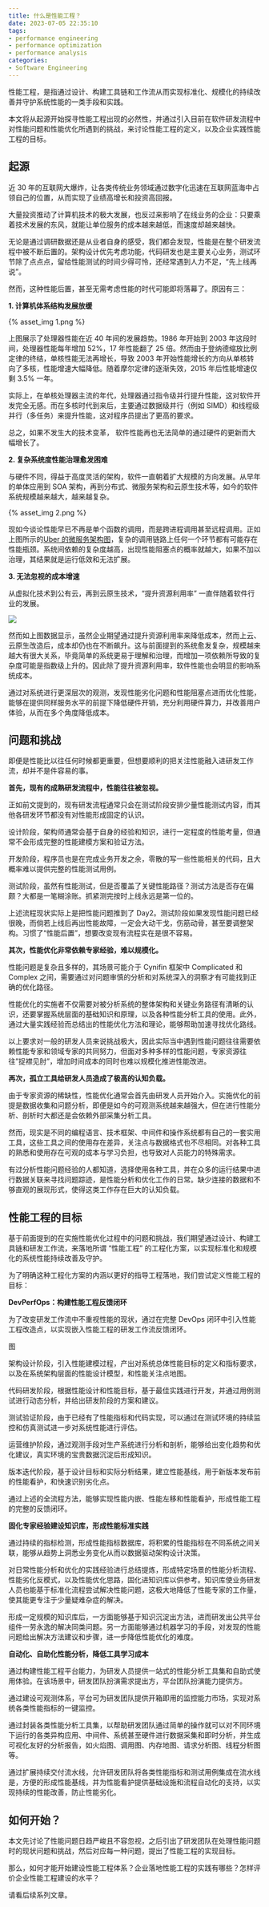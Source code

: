 ```yaml
---
title: 什么是性能工程？
date: 2023-07-05 22:35:10
tags:
- performance engineering
- performance optimization
- performance analysis
categories:
- Software Engineering
---
```






性能工程，是指通过设计、构建工具链和工作流从而实现标准化、规模化的持续改善并守护系统性能的一类手段和实践。

本文将从起源开始探寻性能工程出现的必然性，并通过引入目前在软件研发流程中对性能问题和性能优化所遇到的挑战，来讨论性能工程的定义，以及企业实践性能工程的目标。



## 起源

近 30 年的互联网大爆炸，让各类传统业务领域通过数字化迅速在互联网蓝海中占领自己的位置，从而实现了业绩高增长和投资高回报。

大量投资推动了计算机技术的极大发展，也反过来影响了在线业务的企业：只要乘着技术发展的东风，就能让单位服务的成本越来越低，而速度却越来越快。

无论是通过调研数据还是从业者自身的感受，我们都会发现，性能是在整个研发流程中被不断后置的。架构设计优先考虑功能，代码研发也是主要关心业务，测试环节除了点点点，留给性能测试的时间少得可怜，还经常遇到人力不足，“先上线再说”。

然而，这种性能后置，甚至无需考虑性能的时代可能即将落幕了。原因有三：

**1. 计算机体系结构发展放缓**

{% asset_img 1.png %}

上图展示了处理器性能在近 40 年间的发展趋势。1986 年开始到 2003 年这段时间，处理器性能每年增加 52%，17 年性能翻了 25 倍。然而由于登纳德缩放比例定律的终结，单核性能无法再增长，导致 2003 年开始性能增长的方向从单核转向了多核，性能增速大幅降低。随着摩尔定律的逐渐失效，2015 年后性能增速仅剩 3.5% 一年。

实际上，在单核处理器主流的年代，处理器通过指令级并行提升性能，这对软件开发完全无感。而在多核时代到来后，主要通过数据级并行（例如 SIMD）和线程级并行（多任务）来提升性能，这对程序员提出了更高的要求。

总之，如果不发生大的技术变革， 软件性能再也无法简单的通过硬件的更新而大幅增长了。

**2. 复杂系统度性能治理愈发困难**

与硬件不同，得益于高度灵活的架构，软件一直朝着扩大规模的方向发展。从早年的单体应用到 SOA 架构，再到分布式、微服务架构和云原生技术等，如今的软件系统规模越来越大，越来越复杂。

{% asset_img 2.png %}

现如今谈论性能早已不再是单个函数的调用，而是跨进程调用甚至远程调用。正如上图所示的[Uber 的微服务架构图](https://www.uber.com/en-HK/blog/microservice-architecture/)，复杂的调用链路上任何一个环节都有可能存在性能瓶颈。系统间依赖的复杂度越高，出现性能阻塞点的概率就越大，如果不加以治理，其结果就是运行低效和无法扩展。

**3. 无法忽视的成本增速**

从虚拟化技术到公有云，再到云原生技术，“提升资源利用率” 一直伴随着软件行业的发展。

![](https://ask.qcloudimg.com/http-save/yehe-5426717/493d47be710d65555a8c5b5888579da8.png?imageView2/2/w/1200)

然而如上图数据显示，虽然企业期望通过提升资源利用率来降低成本，然而上云、云原生改造后，成本却仍也在不断飙升。这与前面提到的系统愈发复杂，规模越来越大有很大关系，毕竟简单的系统更易于理解和治理，而增加一项依赖所导致的复杂度可能是指数级上升的。因此除了提升资源利用率，软件性能也会明显的影响系统成本。

通过对系统进行更深层次的观测，发现性能劣化问题和性能阻塞点进而优化性能，能够在提供同样服务水平的前提下降低硬件开销，充分利用硬件算力，并改善用户体验，从而在多个角度降低成本。



## 问题和挑战

即便是性能比以往任何时候都更重要，但想要顺利的把关注性能融入进研发工作流，却并不是件容易的事。

**首先，现有的成熟研发流程中，性能往往被忽视。**

正如前文提到的，现有研发流程通常只会在测试阶段安排少量性能测试内容，而其他各研发环节都没有对性能形成固定的认识。

设计阶段，架构师通常会基于自身的经验和知识，进行一定程度的性能考量，但通常不会形成完整的性能建模方案和验证方法。

开发阶段，程序员也是在完成业务开发之余，零散的写一些性能相关的代码，且大概率难以提供完整的性能测试用例。

测试阶段，虽然有性能测试，但是否覆盖了关键性能路径？测试方法是否存在偏颇？大都是一笔糊涂账。抓紧测完按时上线永远是第一位的。

上述流程现状实际上是把性能问题推到了 Day2。测试阶段如果发现性能问题已经很晚，而倘若上线后再出性能故障，一定会大动干戈，伤筋动骨，甚至要调整架构。习惯了“性能后置”，想要改变现有流程实在是很不容易。

**其次，性能优化非常依赖专家经验，难以规模化。**

性能问题是复杂且多样的，其场景可能介于 Cynifin 框架中 Complicated 和 Complex 之间，需要通过对问题审慎的分析和对系统深入的洞察才有可能找到正确的优化路径。

性能优化的实施者不仅需要对被分析系统的整体架构和关键业务路径有清晰的认识，还要掌握系统层面的基础知识和原理，以及各种性能分析工具的使用。此外，通过大量实践经验而总结出的性能优化方法和理论，能够帮助加速寻找优化路线。

以上要求对一般的研发人员来说挑战极大，因此实际当中遇到性能问题往往需要依赖性能专家和领域专家的共同努力，但面对多种多样的性能问题，专家资源往往”捉襟见肘”，增加时间成本的同时也难以规模化推进性能改进。

**再次，孤立工具给研发人员造成了极高的认知负载。**

由于专家资源的稀缺性，性能优化通常会首先由研发人员开始介入。实施优化的前提是数据收集和问题分析，即便是如今的可观测系统越来越强大，但在进行性能分析、剖析时大都还是会依赖外部采集分析工具。

然而，现实是不同的编程语言、技术框架、中间件和操作系统都有自己的一套实用工具，这些工具之间的使用存在差异，关注点与数据格式也不尽相同。对各种工具的熟悉和使用存在可观的成本与学习负担，也导致对人员能力的特殊需求。

有过分析性能问题经验的人都知道，选择使用各种工具，并在众多的运行结果中进行数据关联来寻找问题踪迹，是性能分析和优化工作的日常。缺少连接的数据和不够直观的展现形式，使得这类工作存在巨大的认知负载。



## 性能工程的目标

基于前面提到的在实施性能优化过程中的问题和挑战，我们期望通过设计、构建工具链和研发工作流，来落地所谓 “性能工程” 的工程化方案，以实现标准化和规模化的系统性能持续改善及守护。

为了明确这种工程化方案的内涵以更好的指导工程落地，我们尝试定义性能工程的目标：

**DevPerfOps：构建性能工程反馈闭环**

为了改变研发工作流中不重视性能的现状，通过在完整 DevOps 闭环中引入性能工程改造点，以实现嵌入性能工程的研发工作流反馈闭环。

图

架构设计阶段，引入性能建模过程，产出对系统总体性能目标的定义和指标要求，以及在系统架构层面的性能设计模型，和性能关注点地图。

代码研发阶段，根据性能设计和性能目标，基于最佳实践进行开发，并通过用例测试进行动态分析，并给出研发阶段的方案和建议。

测试验证阶段，由于已经有了性能指标和代码实现，可以通过在测试环境的持续监控和仿真测试进一步对系统性能进行评估。

运营维护阶段，通过观测手段对生产系统进行分析和剖析，能够给出变化趋势和优化建议，真实环境的宝贵数据沉淀后形成知识。

版本迭代阶段，基于设计目标和实际分析结果，建立性能基线，用于新版本发布前的性能看护，和快速识别劣化点。

通过上述的全流程方法，能够实现性能内嵌、性能左移和性能看护，形成性能工程的完整的反馈闭环。



**固化专家经验建设知识库，形成性能标准实践**

通过持续的指标检测，形成性能指标数据库，将积累的性能指标在不同系统之间关联，能够从趋势上洞悉业务变化从而以数据驱动架构设计决策。

对日常性能分析和优化的实践经验进行总结提炼，形成特定场景的性能分析流程、性能劣化反模式，以及性能优化思路，固化进知识库以供参考。知识库使业务研发人员也能基于标准化流程尝试解决性能问题，这极大地降低了性能专家的工作量，使其能更专注于少量疑难杂症的解决。

形成一定规模的知识库后，一方面能够基于知识沉淀出方法，进而研发出公共平台组件一劳永逸的解决同类问题。另一方面能够通过机器学习的手段，对发现的性能问题给出解决方法建议和步骤，进一步降低性能优化的难度。



**自动化、自助化性能分析，降低工具学习成本**

通过构建性能工程平台能力，为研发人员提供一站式的性能分析工具集和自助式使用体验。在该场景中，研发团队扮演需求提出方，平台团队扮演能力提供方。

通过建设可观测体系，平台可为研发团队提供开箱即用的监控能力市场，实现对系统各类性能指标的一键监控。

通过封装各类性能分析工具集，以帮助研发团队通过简单的操作就可以对不同环境下运行的各类异构应用、中间件、系统甚至硬件进行数据采集和即时分析，并生成可视化友好的分析报告，如火焰图、调用图、内存地图、请求分析图、线程分析图等。

通过扩展持续交付流水线，允许研发团队将各类性能指标和测试用例集成在流水线是，方便的形成性能基线，并为性能看护提供基础设施和流程自动化的支持，以实现持续的性能改善，防止性能劣化。



## 如何开始？

本文先讨论了性能问题日趋严峻且不容忽视，之后引出了研发团队在处理性能问题时的现状问题和挑战，然后对应每一种问题，提出了性能工程的实现目标。

那么，如何才能开始建设性能工程体系？企业落地性能工程的实践有哪些？怎样评价企业性能工程建设的水平？

请看后续系列文章。
